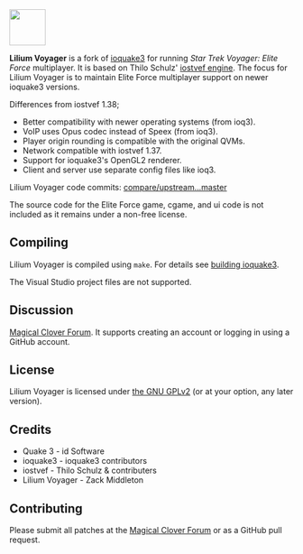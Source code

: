 <img src="https://raw.githubusercontent.com/zturtleman/lilium-voyager/master/misc/lilium.png" width="64">

**Lilium Voyager** is a fork of [ioquake3](https://github.com/ioquake/ioq3) for running _Star Trek Voyager: Elite Force_ multiplayer. It is based on Thilo Schulz' [iostvef engine](http://thilo.kickchat.com/efport-progress/). The focus for Lilium Voyager is to maintain Elite Force multiplayer support on newer ioquake3 versions.

Differences from iostvef 1.38;

  * Better compatibility with newer operating systems (from ioq3).
  * VoIP uses Opus codec instead of Speex (from ioq3).
  * Player origin rounding is compatible with the original QVMs.
  * Network compatible with iostvef 1.37.
  * Support for ioquake3's OpenGL2 renderer.
  * Client and server use separate config files like ioq3.

Lilium Voyager code commits: [compare/upstream...master](https://github.com/zturtleman/lilium-voyager/compare/upstream...master)

The source code for the Elite Force game, cgame, and ui code is not included as it remains under a non-free license.


## Compiling

Lilium Voyager is compiled using `make`. For details see [building ioquake3](http://wiki.ioquake3.org/Building_ioquake3).

The Visual Studio project files are not supported.


## Discussion

[Magical Clover Forum](https://forum.clover.moe). It supports creating an account or logging in using a GitHub account.


## License

Lilium Voyager is licensed under [the GNU GPLv2](COPYING.txt) (or at your option, any later version).


## Credits

* Quake 3 - id Software
* ioquake3 - ioquake3 contributors
* iostvef - Thilo Schulz & contributers
* Lilium Voyager - Zack Middleton


## Contributing

Please submit all patches at the [Magical Clover Forum](https://forum.clover.moe)
or as a GitHub pull request.

